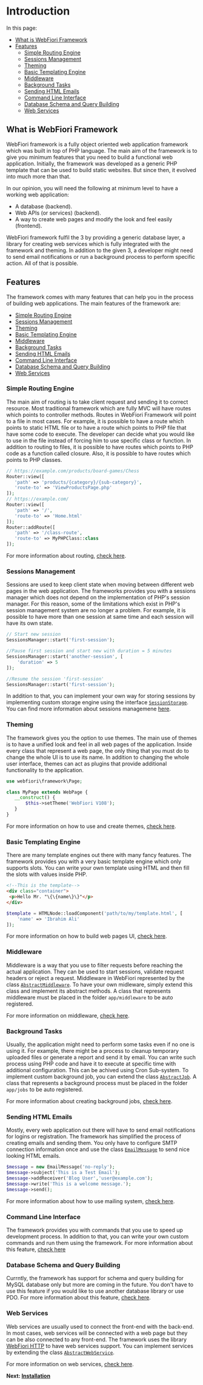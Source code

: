 # Introduction

<meta name="description" content="What is WebFiori Framework? Why I should be using it? What is the deference between this framework and any other existing one?">

In this page:
* [What is WebFiori Framework](#what-is-webfiori-framework)
* [Features](#features)
  * [Simple Routing Engine](#simple-routing-engine)
  * [Sessions Management](#sessions-management)
  * [Theming](#theming)
  * [Basic Templating Engine](#basic-templating-engine)
  * [Middleware](#middleware)
  * [Background Tasks](#background-tasks)
  * [Sending HTML Emails](#sending-html-emails)
  * [Command Line Interface](#command-line-interface)
  * [Database Schema and Query Building](#database-schema-and-query-building)
  * [Web Services](#web-services)

## What is WebFiori Framework

WebFiori framework is a fully object oriented web application framework which was built in top of PHP language. The main aim of the framework is to give you minimum features that you need to build a functional web application. Initially, the framework was developed as a generic PHP template that can be used to build static websites. But since then, it evolved into much more than that.

In our opinion, you will need the following at minimum level to have a working web application:
* A database (backend).
* Web APIs (or services) (backend).
* A way to create web pages and modify the look and feel easily (frontend).

WebFiori framework fulfil the 3 by providing a generic database layer, a library for creating web services which is fully integrated with the framework and theming. In addition to the given 3, a developer might need to send email notifications or run a background process to perform specific action. All of that is possible.

## Features
The framework comes with many features that can help you in the process of building web applications. The main features of the framework are:

* [Simple Routing Engine](#simple-routing-engine)
* [Sessions Management](#sessions-management)
* [Theming](#theming)
* [Basic Templating Engine](#basic-templating-engine)
* [Middleware](#middleware)
* [Background Tasks](#background-tasks)
* [Sending HTML Emails](#sending-html-emails)
* [Command Line Interface](#command-line-interface)
* [Database Schema and Query Building](#database-schema-and-query-building)
* [Web Services](#web-services)

### Simple Routing Engine

The main aim of routing is to take client request and sending it to correct resource. Most traditional framework which are fully MVC will have routes which points to controller methods. Routes in WebFiori Framework will point to a file in most cases. For example, it is possible to have a route which points to static HTML file or to have a route which points to PHP file that have some code to execute. The developer can decide what you would like to use in the file instead of forcing him to use specific class or function. In addition to routing to files, it is possible to have routes which points to PHP code as a function called closure. Also, it is possible to have routes which points to PHP classes.

``` php
// https://example.com/products/board-games/Chess
Router::view([
   'path' => 'products/{category}/{sub-category}',
   'route-to' => 'ViewProductsPage.php'
]);
// https://example.com/
Router::view([
   'path' => '/',
   'route-to' => 'Home.html'
]);
Router::addRoute([
   'path' => '/class-route',
   'route-to' => MyPHPClass::class
]);
```

For more information about routing, [check here](learn/routing).

### Sessions Management

Sessions are used to keep client state when moving between different web pages in the web application. The frameworks provides you with a sessions manager which does not depend on the implementation of PHP's session manager. For this reason, some of the limitations which exist in PHP's session management system are no longer a problem. For example, it is possible to have more than one session at same time and each session will have its own state.

``` php
// Start new session
SessionsManager::start('first-session');

//Pause first session and start new with duration = 5 minutes
SessionsManager::start('another-session', [
    'duration' => 5
]);

//Resume the session 'first-session'
SessionsManager::start('first-session');
```

In addition to that, you can implement your own way for storing sessions by implementing custom storage engine using the interface [`SessionStorage`](https://webfiori.com/docs/webfiori/framework/session/SessionStorage). You can find more information about sessions managemene [here](learn/sessions-management).

### Theming

The framework gives you the option to use themes. The main use of themes is to have a unified look and feel in all web pages of the application. Inside every class that represent a web page, the only thing that you must do to change the whole UI is to use its name. In addition to changing the whole user interface, themes can act as plugins that provide additional functionality to the application.

```php
use webfiori\framework\Page;

class MyPage extends WebPage {
   __construct() {
       $this->setTheme('WebFiori V108');
   }
}
```

For more information on how to use and create themes, [check here](learn/themes).

### Basic Templating Engine

There are many template engines out there with many fancy features. The framework provides you with a very basic template engine which only supports slots. You can write your own template using HTML and then fill the slots with values inside PHP.

``` html
<!--This is the template-->
<div class="container">
 <p>Hello Mr. "\{\{name\}\}"</p>
</div>
```

``` php
$template = HTMLNode::loadComponent('path/to/my/template.html', [
    'name' => 'Ibrahim Ali'
]);
```

For more information on how to build web pages UI, [check here](learn/ui-package).

### Middleware

Middleware is a way that you use to filter requests before reaching the actual application. They can be used to start sessions, validate request headers or reject a request. Middleware in WebFiori represented by the class [`AbstractMiddleware`](https://webfiori.com/docs/webfiori/framework/middleware/AbstractMiddleware). To have your own midleware, simply extend this class and implement its abstract methods. A class that represents middleware must be placed in the folder `app/middleware` to be auto registered.

For more information on middleware, [check here](learn/middleware).

### Background Tasks

Usually, the application might need to perform some tasks even if no one is using it. For example, there might be a process to cleanup temporary uploaded files or generate a report and send it by email. You can write such process using PHP code and have it to execute at specific time with additional configuration. This can be achived using Cron Sub-system. To implement custom background job, you can extend the class [`AbstractJob`](https://webfiori.com/docs/webfiori/framework/cron/AbstractJob). A class that represents a background process must be placed in the folder `app/jobs` to be auto registered.

For more information about creating background jobs, [check here](learn/background-tasks).

### Sending HTML Emails

Mostly, every web application out there will have to send email notifications for logins or registration. The framework has simplified the process of creating emails and sending them. You only have to configure SMTP connection information once and use the class [`EmailMessage`](https://webfiori.com/docs/webfiori/framework/mail/EmailMessage) to send nice looking HTML emails.

``` php
$message = new EmailMessage('no-reply');
$message->subject('This is a Test Email');
$message->addReceiver('Blog User','user@example.com');
$message->write('This is a welcome message.');
$message->send();
```


For more information about how to use mailing system, [check here](learn/sending-emails).

### Command Line Interface

The framework provides you with commands that you use to speed up development process. In addition to that, you can write your own custom commands and run them using the framework. For more information about this feature, [check here](learn/command-line-interface)

### Database Schema and Query Building

Currntly, the framework has support for schema and query building for MySQL database only but more are coming in the future. You don't have to use this feature if you would like to use another database library or use PDO. For more information about this feature, [check here](learn/database).

### Web Services

Web services are usually used to connect the front-end with the back-end. In most cases, web services will be connected with a web page but they can be also connected to any front-end. The framework uses the library [WebFiori HTTP](https://webfiori.com/docs/webfiori/http) to have web services support. You can implement services by extending the class [`AbstractWebService`](https://webfiori.com/docs/webfiori/http/AbstractWebService).

For more information on web services, [check here](/learn/web-services).

**Next: [Installation](learn/installation)**
